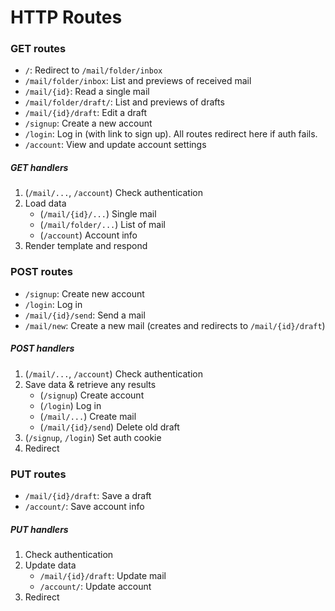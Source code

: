 # HTTP Routes

### GET routes

- `/`: Redirect to `/mail/folder/inbox`
- `/mail/folder/inbox`: List and previews of received mail
- `/mail/{id}`: Read a single mail
- `/mail/folder/draft/`: List and previews of drafts
- `/mail/{id}/draft`: Edit a draft
- `/signup`: Create a new account
- `/login`: Log in (with link to sign up). All routes redirect here if auth fails.
- `/account`: View and update account settings

##### GET handlers

1. (`/mail/...`, `/account`) Check authentication
2. Load data
    - (`/mail/{id}/...`) Single mail
    - (`/mail/folder/...`) List of mail
    - (`/account`) Account info
3. Render template and respond

### POST routes

- `/signup`: Create new account
- `/login`: Log in
- `/mail/{id}/send`: Send a mail
- `/mail/new`: Create a new mail (creates and redirects to `/mail/{id}/draft`)

##### POST handlers

1. (`/mail/...`, `/account`) Check authentication
2. Save data & retrieve any results
    - (`/signup`) Create account
    - (`/login`) Log in
    - (`/mail/...`) Create mail
    - (`/mail/{id}/send`) Delete old draft
3. (`/signup`, `/login`) Set auth cookie
4. Redirect

### PUT routes

- `/mail/{id}/draft`: Save a draft
- `/account/`: Save account info

##### PUT handlers

1. Check authentication
2. Update data
    - `/mail/{id}/draft`: Update mail
    - `/account/`: Update account
3. Redirect
